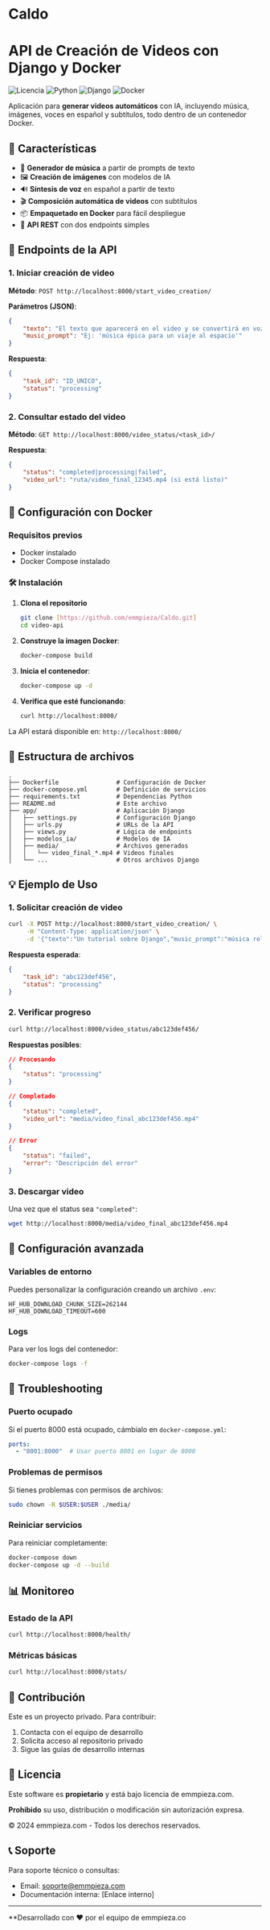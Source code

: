 # Caldo
# API de Creación de Videos con Django y Docker

![Licencia](https://img.shields.io/badge/Licencia-Privada-blue.svg)
![Python](https://img.shields.io/badge/Python-3.8+-green.svg)
![Django](https://img.shields.io/badge/Django-4.0+-blue.svg)
![Docker](https://img.shields.io/badge/Docker-Ready-blue.svg)

Aplicación para **generar videos automáticos** con IA, incluyendo música, imágenes, voces en español y subtítulos, todo dentro de un contenedor Docker.

## 🚀 Características

- 🎵 **Generador de música** a partir de prompts de texto
- 🖼️ **Creación de imágenes** con modelos de IA
- 🔊 **Síntesis de voz** en español a partir de texto
- 🎬 **Composición automática de videos** con subtítulos
- 📦 **Empaquetado en Docker** para fácil despliegue
- 🔌 **API REST** con dos endpoints simples

## 📡 Endpoints de la API

### 1. Iniciar creación de video

**Método**: `POST http://localhost:8000/start_video_creation/`

**Parámetros (JSON)**:
```json
{  
    "texto": "El texto que aparecerá en el video y se convertirá en voz",  
    "music_prompt": "Ej: 'música épica para un viaje al espacio'"  
}
```

**Respuesta**:
```json
{  
    "task_id": "ID_UNICO",  
    "status": "processing"  
}
```

### 2. Consultar estado del video

**Método**: `GET http://localhost:8000/video_status/<task_id>/`

**Respuesta**:
```json
{  
    "status": "completed|processing|failed",  
    "video_url": "ruta/video_final_12345.mp4 (si está listo)"  
}
```

## 🐳 Configuración con Docker

### Requisitos previos

- Docker instalado
- Docker Compose instalado

### 🛠️ Instalación

1. **Clona el repositorio**
   ```bash
   git clone [https://github.com/emmpieza/Caldo.git]
   cd video-api
   ```

2. **Construye la imagen Docker**:
   ```bash
   docker-compose build
   ```

3. **Inicia el contenedor**:
   ```bash
   docker-compose up -d
   ```

4. **Verifica que esté funcionando**:
   ```bash
   curl http://localhost:8000/
   ```

La API estará disponible en: `http://localhost:8000/`

## 📂 Estructura de archivos

```
.
├── Dockerfile                # Configuración de Docker
├── docker-compose.yml        # Definición de servicios
├── requirements.txt          # Dependencias Python
├── README.md                 # Este archivo
├── app/                      # Aplicación Django
│   ├── settings.py           # Configuración Django
│   ├── urls.py               # URLs de la API
│   ├── views.py              # Lógica de endpoints
│   ├── modelos_ia/           # Modelos de IA
│   ├── media/                # Archivos generados
│   │   └── video_final_*.mp4 # Videos finales
│   └── ...                   # Otros archivos Django
```

## 💡 Ejemplo de Uso

### 1. Solicitar creación de video

```bash
curl -X POST http://localhost:8000/start_video_creation/ \
     -H "Content-Type: application/json" \
     -d '{"texto":"Un tutorial sobre Django","music_prompt":"música relajante para programar"}'
```

**Respuesta esperada**:
```json
{
    "task_id": "abc123def456",
    "status": "processing"
}
```

### 2. Verificar progreso

```bash
curl http://localhost:8000/video_status/abc123def456/
```

**Respuestas posibles**:
```json
// Procesando
{
    "status": "processing"
}

// Completado
{
    "status": "completed",
    "video_url": "media/video_final_abc123def456.mp4"
}

// Error
{
    "status": "failed",
    "error": "Descripción del error"
}
```

### 3. Descargar video

Una vez que el status sea `"completed"`:

```bash
wget http://localhost:8000/media/video_final_abc123def456.mp4
```

## 🔧 Configuración avanzada

### Variables de entorno

Puedes personalizar la configuración creando un archivo `.env`:

```env
HF_HUB_DOWNLOAD_CHUNK_SIZE=262144
HF_HUB_DOWNLOAD_TIMEOUT=600
```

### Logs

Para ver los logs del contenedor:

```bash
docker-compose logs -f
```

## 🐛 Troubleshooting

### Puerto ocupado
Si el puerto 8000 está ocupado, cámbialo en `docker-compose.yml`:
```yaml
ports:
  - "8001:8000"  # Usar puerto 8001 en lugar de 8000
```

### Problemas de permisos
Si tienes problemas con permisos de archivos:
```bash
sudo chown -R $USER:$USER ./media/
```

### Reiniciar servicios
Para reiniciar completamente:
```bash
docker-compose down
docker-compose up -d --build
```

## 📊 Monitoreo

### Estado de la API
```bash
curl http://localhost:8000/health/
```

### Métricas básicas
```bash
curl http://localhost:8000/stats/
```

## 🤝 Contribución

Este es un proyecto privado. Para contribuir:

1. Contacta con el equipo de desarrollo
2. Solicita acceso al repositorio privado
3. Sigue las guías de desarrollo internas

## 📜 Licencia

Este software es **propietario** y está bajo licencia de emmpieza.com.

**Prohibido** su uso, distribución o modificación sin autorización expresa.

© 2024 emmpieza.com - Todos los derechos reservados.

## 📞 Soporte

Para soporte técnico o consultas:
- Email: soporte@emmpieza.com
- Documentación interna: [Enlace interno]

---

**Desarrollado con ❤️ por el equipo de emmpieza.co
